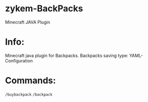 # zykem-BackPacks
Minecraft JAVA Plugin

# Info:
Minecraft java plugin for Backpacks.
Backpacks saving type: YAML-Configuration

# Commands:
`/buybackpack`
`/backpack`
